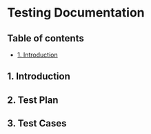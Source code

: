 # Testing Documentation

## Table of contents
- [1. Introduction](#1-introduction)

##  1. Introduction

## 2. Test Plan

## 3. Test Cases
